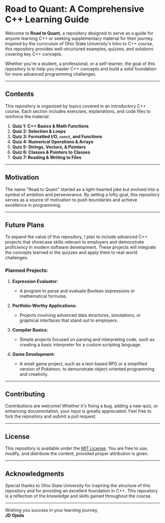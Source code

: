 # Road to Quant: A Comprehensive C++ Learning Guide

Welcome to **Road to Quant**, a repository designed to serve as a guide for anyone learning C++ or seeking supplementary material for their journey. Inspired by the curriculum of Ohio State University's Intro to C++ course, this repository provides well-structured examples, quizzes, and solutions covering key C++ concepts.

Whether you're a student, a professional, or a self-learner, the goal of this repository is to help you master C++ concepts and build a solid foundation for more advanced programming challenges.

---

## Contents

This repository is organized by topics covered in an introductory C++ course. Each section includes exercises, explanations, and code files to reinforce the material:

1. **Quiz 1: C++ Basics & Math Functions**
2. **Quiz 2: Selection & Loops**
3. **Quiz 3: Formatted I/O, `const`, and Functions**
4. **Quiz 4: Numerical Operations & Arrays**
5. **Quiz 5: Strings, Vectors, & Pointers**
6. **Quiz 6: Classes & Pointers to Classes**
7. **Quiz 7: Reading & Writing to Files**

---

## Motivation

The name "Road to Quant" started as a light-hearted joke but evolved into a symbol of ambition and perseverance. By setting a lofty goal, this repository serves as a source of motivation to push boundaries and achieve excellence in programming.

---

## Future Plans

To expand the value of this repository, I plan to include advanced C++ projects that showcase skills relevant to employers and demonstrate proficiency in modern software development. These projects will integrate the concepts learned in the quizzes and apply them to real-world challenges.

### Planned Projects:

1. **Expression Evaluator:**
   - A program to parse and evaluate Boolean expressions or mathematical formulas.

2. **Portfolio-Worthy Applications:**
   - Projects involving advanced data structures, simulations, or graphical interfaces that stand out to employers.

3. **Compiler Basics:**
   - Simple projects focused on parsing and interpreting code, such as creating a basic interpreter for a custom scripting language.

4. **Game Development:**
   - A small game project, such as a text-based RPG or a simplified version of Pokémon, to demonstrate object-oriented programming and creativity.

---

## Contributing

Contributions are welcome! Whether it's fixing a bug, adding a new quiz, or enhancing documentation, your input is greatly appreciated. Feel free to fork the repository and submit a pull request.

---

## License

This repository is available under the [MIT License](LICENSE). You are free to use, modify, and distribute the content, provided proper attribution is given.

---

## Acknowledgments

Special thanks to Ohio State University for inspiring the structure of this repository and for providing an excellent foundation in C++. This repository is a reflection of the knowledge and skills gained throughout the course.

---

Wishing you success in your learning journey,  
**JD Ojeda**

